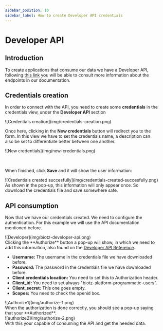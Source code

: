 ```yaml
---
sidebar_position: 10
sidebar_label: How to create Developer API credentials
---
```

# Developer API

## Introduction

To create applications that consume our data we have a Developer API, following <a href="https://api.biotz.io/docs/ui/index.html#/" target="_self">this link</a> you will be able to consult more information about the endpoints in our documentation.

## Credentials creation

In order to connect with the API, you need to create some **credentials** in the credentials view, under the **Developer API** section

<div class="tutorial-image-container">
![Credentials creation](img/credentials-creation.png)
</div>


Once here, clicking in the **New credentials** button will redirect you to the form. In this view we have to set the credentials name, a description can also be set to differentiate better between one another.
<div class="tutorial-image-container">
![New credentials](img/new-credentials.png)
</div>
<br></br>

When finished, click **Save** and it will show the user information:
<div class="tutorial-image-container">
![Credentials created succesfully](img/credentials-created-succesfully.png)
</div>
As shown in the pop-up, this information will only appear once. So download the credentials file and save somewhere safe.

## API consumption

Now that we have our credentials created. We need to configure the authentication. For this example we will use the API documentation mentioned before.
<div class="tutorial-image-container">
![Developer](img/biotz-developer-api.png)
</div>
Clicking the **Authorize** button a pop-up will show, in which we need to add this information, also found on the
<a href="/docs/Reference guides/developer-api" target="_self">Developer API Reference</a>.

- **Username:** The username in the credentials file we have downloaded before.
- **Password:** The password in the credentials file we have downloaded before.
- **Client credentials location:** You need to set this to Authorization header.
- **Client_id:** You need to set always "biotz-platform-programmatic-users".
- **Client_secret:** This one goes empty.
- **Scopes:** You need to check the openid box.

<div class="tutorial-image-container">
![Authorize1](img/authorize-1.png)
</div>
When the authorization is done correctly, you should see a pop-up saying that your **Authorized**.

<div class="tutorial-image-container">
![authorize2](img/authorize-2.png)
</div>
With this your capable of consuming the API and get the needed data.
